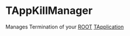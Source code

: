 # TAppKillManager

Manages Termination of your [ROOT](root.cern.ch) [TApplication](http://root.cern.ch/root/html/TApplication.html)
